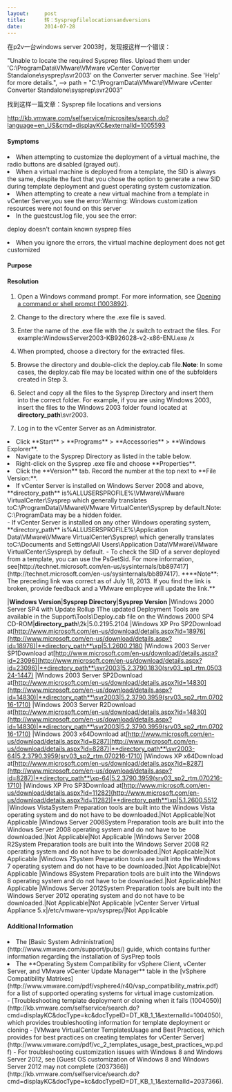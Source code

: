 ```yaml
---
layout:     post
title:      转：Sysprepfilelocationsandversions
date:       2014-07-28
---
```

在p2v一台windows server 2003时，发现报这样一个错误：

"Unable to locate the required Sysprep files. Upload them under 'C:\ProgramData\VMware\VMware vCenter Converter Standalone\sysprep\svr2003' on the Converter server machine. See 'Help' for more details.", -->       path = "C:\ProgramData\VMware\VMware vCenter Converter Standalone\sysprep\svr2003"

找到这样一篇文章：Sysprep file locations and versions 

http://kb.vmware.com/selfservice/microsites/search.do?language=en_US&cmd=displayKC&externalId=1005593

#### Symptoms

<li>
When attempting to customize the deployment of a virtual machine, the radio buttons are disabled (grayed out).
</li>
<li>
When a virtual machine is deployed from a template, the SID is always the same, despite the fact that you chose the option to generate a new SID during template deployment and guest operating system customization.
</li>
<li>
When attempting to create a new virtual machine from a template in vCenter Server,you see the error:Warning: Windows customization resources were not found on this server

</li>
<li>
In the guestcust.log file, you see the error:
 
deploy doesn't contain known sysprep files

</li>
<li>
When you ignore the errors, the virtual machine deployment does not get customized

</li>


#### Purpose

#### Resolution

1. Open a Windows command prompt. For more information, see [Opening a command or shell prompt (1003892)](http://kb.vmware.com/selfservice/search.do?cmd=displayKC&docType=kc&docTypeID=DT_KB_1_1&externalId=1003892).
1. Change to the directory where the .exe file is saved.
1. Enter the name of the .exe file with the /x switch to extract the files. For example:WindowsServer2003-KB926028-v2-x86-ENU.exe /x 
1. When prompted, choose a directory for the extracted files.
1. Browse the directory and double-click the deploy.cab file.**Note**: In some cases, the deploy.cab file may be located within one of the subfolders created in Step 3.
1. Select and copy all the files to the Sysprep Directory and insert them into the correct folder. For example, if you are using Windows 2003, insert the files to the Windows 2003 folder found located at **directory_path**\svr2003.


1. Log in to the vCenter Server as an Administrator.
<li>
Click **Start** > **Programs** > **Accessories** > **Windows Explorer**.

</li>
<li>
Navigate to the Sysprep Directory as listed in the table below.

</li>
<li>
Right-click on the Sysprep .exe file and choose **Properties**.

</li>
<li>
Click the **Version** tab. Record the number at the top next to **File Version:**.

</li>


<li>
If vCenter Server is installed on Windows Server 2008 and above, **directory_path** is%ALLUSERSPROFILE%\VMware\VMware VirtualCenter\Sysprep which generally translates toC:\ProgramData\VMware\VMware VirtualCenter\Sysprep by default.Note: C:\ProgramData may be a hidden folder.

</li>
- If vCenter Server is installed on any other Windows operating system, **directory_path** is%ALLUSERSPROFILE%\Application Data\VMware\VMware VirtualCenter\Sysprep\ which generally translates toC:\Documents and Settings\All Users\Application Data\VMware\VMware VirtualCenter\Sysprep\ by default.
- To check the SID of a server deployed from a template, you can use the PsGetSid. For more information, see[http://technet.microsoft.com/en-us/sysinternals/bb897417](http://technet.microsoft.com/en-us/sysinternals/bb897417).   ****Note**: The preceding link was correct as of July 18, 2013. If you find the link is broken, provide feedback and a VMware employee will update the link.**

|**Windows Version**|**Sysprep Directory**|**Sysprep Version**
|Windows 2000 Server SP4 with Update Rollup 1The updated Deployment Tools are available in the Support\Tools\Deploy.cab file on the Windows 2000 SP4 CD-ROM|**directory_path**\2k|5.0.2195.2104
|Windows XP Pro SP2Download at[http://www.microsoft.com/en-us/download/details.aspx?id=18976](http://www.microsoft.com/en-us/download/details.aspx?id=18976)|**directory_path**\xp|5.1.2600.2180
|Windows 2003 Server SP1Download at[http://www.microsoft.com/en-us/download/details.aspx?id=23096](http://www.microsoft.com/en-us/download/details.aspx?id=23096)|**directory_path**\svr2003|5.2.3790.1830(srv03_sp1_rtm.050324-1447)
|Windows 2003 Server SP2Download at[http://www.microsoft.com/en-us/download/details.aspx?id=14830](http://www.microsoft.com/en-us/download/details.aspx?id=14830)|**directory_path**\svr2003|5.2.3790.3959(srv03_sp2_rtm.070216-1710)
|Windows 2003 Server R2Download at[http://www.microsoft.com/en-us/download/details.aspx?id=14830](http://www.microsoft.com/en-us/download/details.aspx?id=14830)|**directory_path**\svr2003|5.2.3790.3959(srv03_sp2_rtm.070216-1710)
|Windows 2003 x64Download at[http://www.microsoft.com/en-us/download/details.aspx?id=8287](http://www.microsoft.com/en-us/download/details.aspx?id=8287)|**directory_path**\svr2003-64|5.2.3790.3959(srv03_sp2_rtm.070216-1710)
|Windows XP x64Download at[http://www.microsoft.com/en-us/download/details.aspx?id=8287](http://www.microsoft.com/en-us/download/details.aspx?id=8287)|**directory_path**\xp-64|5.2.3790.3959(srv03_sp2_rtm.070216-1710)
|Windows XP Pro SP3Download at[http://www.microsoft.com/en-us/download/details.aspx?id=11282](http://www.microsoft.com/en-us/download/details.aspx?id=11282)|**directory_path**\xp|5.1.2600.5512
|Windows VistaSystem Preparation tools are built into the Windows Vista operating system and do not have to be downloaded.|Not Applicable|Not Applicable
|Windows Server 2008System Preparation tools are built into the Windows Server 2008 operating system and do not have to be downloaded.|Not Applicable|Not Applicable
|Windows Server 2008 R2System Preparation tools are built into the Windows Server 2008 R2 operating system and do not have to be downloaded.|Not Applicable|Not Applicable
|Windows 7System Preparation tools are built into the Windows 7 operating system and do not have to be downloaded.|Not Applicable|Not Applicable
|Windows 8System Preparation tools are built into the Windows 8 operating system and do not have to be downloaded.|Not Applicable|Not Applicable
|Windows Server 2012System Preparation tools are built into the Windows Server 2012 operating system and do not have to be downloaded.|Not Applicable|Not Applicable
|vCenter Server Virtual Appliance 5.x|/etc/vmware-vpx/sysprep/|Not Applicable

#### Additional Information

<li>
The [Basic System Administration](http://www.vmware.com/support/pubs/) guide, which contains further information regarding the installation of SysPrep tools

</li>
<li>
The **Operating System Compatibility for vSphere Client, vCenter Server, and VMware vCenter Update Manager** table in the [vSphere Compatibility Matrixes](http://www.vmware.com/pdf/vsphere4/r40/vsp_compatibility_matrix.pdf) for a list of supported operating systems for virtual image customization.

</li>
- [Troubleshooting template deployment or cloning when it fails (1004050)](http://kb.vmware.com/selfservice/search.do?cmd=displayKC&docType=kc&docTypeID=DT_KB_1_1&externalId=1004050), which provides troubleshooting information for template deployment or cloning
- [VMware VirtualCenter TemplatesUsage and Best Practices, which provides for best practices on creating templates for vCenter Server](http://www.vmware.com/pdf/vc_2_templates_usage_best_practices_wp.pdf)
- For troubleshooting customization issues with Windows 8 and Windows Server 2012, see [Guest OS customization of Windows 8 and Windows Server 2012 may not complete (2037366)](http://kb.vmware.com/selfservice/search.do?cmd=displayKC&docType=kc&docTypeID=DT_KB_1_1&externalId=2037366).

